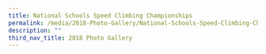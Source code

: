 ```yaml
---
title: National Schools Speed Climbing Championships
permalink: /media/2018-Photo-Gallery/National-Schools-Speed-Climbing-Championships/
description: ""
third_nav_title: 2018 Photo Gallery
---
```

